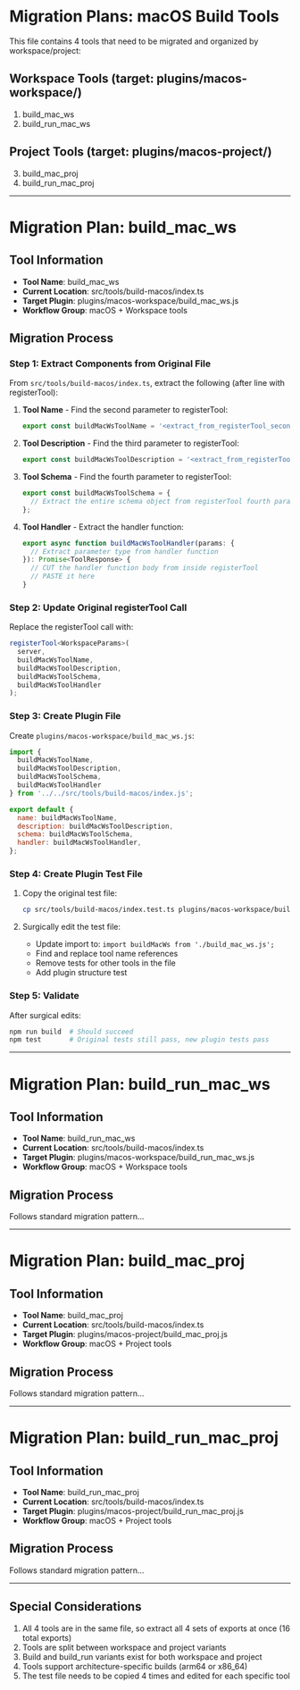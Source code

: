 # Migration Plans: macOS Build Tools

This file contains 4 tools that need to be migrated and organized by workspace/project:

## Workspace Tools (target: plugins/macos-workspace/)
1. build_mac_ws
2. build_run_mac_ws

## Project Tools (target: plugins/macos-project/)
3. build_mac_proj
4. build_run_mac_proj

---

# Migration Plan: build_mac_ws

## Tool Information
- **Tool Name**: build_mac_ws
- **Current Location**: src/tools/build-macos/index.ts
- **Target Plugin**: plugins/macos-workspace/build_mac_ws.js
- **Workflow Group**: macOS + Workspace tools

## Migration Process

### Step 1: Extract Components from Original File

From `src/tools/build-macos/index.ts`, extract the following (after line with registerTool):

1. **Tool Name** - Find the second parameter to registerTool:
   ```typescript
   export const buildMacWsToolName = '<extract_from_registerTool_second_param>';
   ```

2. **Tool Description** - Find the third parameter to registerTool:
   ```typescript
   export const buildMacWsToolDescription = '<extract_from_registerTool_third_param>';
   ```

3. **Tool Schema** - Find the fourth parameter to registerTool:
   ```typescript
   export const buildMacWsToolSchema = {
     // Extract the entire schema object from registerTool fourth param
   };
   ```

4. **Tool Handler** - Extract the handler function:
   ```typescript
   export async function buildMacWsToolHandler(params: {
     // Extract parameter type from handler function
   }): Promise<ToolResponse> {
     // CUT the handler function body from inside registerTool
     // PASTE it here
   }
   ```

### Step 2: Update Original registerTool Call

Replace the registerTool call with:
```typescript
registerTool<WorkspaceParams>(
  server,
  buildMacWsToolName,
  buildMacWsToolDescription,
  buildMacWsToolSchema,
  buildMacWsToolHandler
);
```

### Step 3: Create Plugin File

Create `plugins/macos-workspace/build_mac_ws.js`:
```javascript
import {
  buildMacWsToolName,
  buildMacWsToolDescription,
  buildMacWsToolSchema,
  buildMacWsToolHandler
} from '../../src/tools/build-macos/index.js';

export default {
  name: buildMacWsToolName,
  description: buildMacWsToolDescription,
  schema: buildMacWsToolSchema,
  handler: buildMacWsToolHandler,
};
```

### Step 4: Create Plugin Test File

1. Copy the original test file:
   ```bash
   cp src/tools/build-macos/index.test.ts plugins/macos-workspace/build_mac_ws.test.ts
   ```

2. Surgically edit the test file:
   - Update import to: `import buildMacWs from './build_mac_ws.js';`
   - Find and replace tool name references
   - Remove tests for other tools in the file
   - Add plugin structure test

### Step 5: Validate

After surgical edits:
```bash
npm run build  # Should succeed
npm test       # Original tests still pass, new plugin tests pass
```

---

# Migration Plan: build_run_mac_ws

## Tool Information
- **Tool Name**: build_run_mac_ws
- **Current Location**: src/tools/build-macos/index.ts
- **Target Plugin**: plugins/macos-workspace/build_run_mac_ws.js
- **Workflow Group**: macOS + Workspace tools

## Migration Process

Follows standard migration pattern...

---

# Migration Plan: build_mac_proj

## Tool Information
- **Tool Name**: build_mac_proj
- **Current Location**: src/tools/build-macos/index.ts
- **Target Plugin**: plugins/macos-project/build_mac_proj.js
- **Workflow Group**: macOS + Project tools

## Migration Process

Follows standard migration pattern...

---

# Migration Plan: build_run_mac_proj

## Tool Information
- **Tool Name**: build_run_mac_proj
- **Current Location**: src/tools/build-macos/index.ts
- **Target Plugin**: plugins/macos-project/build_run_mac_proj.js
- **Workflow Group**: macOS + Project tools

## Migration Process

Follows standard migration pattern...

---

## Special Considerations

1. All 4 tools are in the same file, so extract all 4 sets of exports at once (16 total exports)
2. Tools are split between workspace and project variants
3. Build and build_run variants exist for both workspace and project
4. Tools support architecture-specific builds (arm64 or x86_64)
5. The test file needs to be copied 4 times and edited for each specific tool
